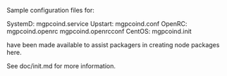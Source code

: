 Sample configuration files for:

SystemD: mgpcoind.service
Upstart: mgpcoind.conf
OpenRC:  mgpcoind.openrc
         mgpcoind.openrcconf
CentOS:  mgpcoind.init

have been made available to assist packagers in creating node packages here.

See doc/init.md for more information.

